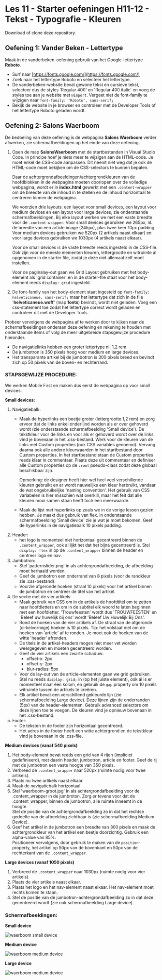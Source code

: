 # Les 11 - Starter oefeningen H11-12 - Tekst - Typografie - Kleuren

Download of clone deze repository. 
## Oefening 1: Vander Beken - Lettertype

Maak in de vanderbeken-oefening gebruik van het Google-lettertype **Roboto**. 

- Surf naar [https://fonts.google.com/](https://fonts.google.com/)
- Zoek naar het lettertype Roboto en selecteer het lettertype.
- De vanderbeken-website  bevat gewone tekst en cursieve tekst, selecteer dus de styles 'Regular 400' en 'Regular 400 italic'
  en voeg de styles toe aan je website met `@import`. 
  Vergeet niet de font-family te wijzigen naar `font-family: 'Roboto', sans-serif;`
- Bekijk de website in je browser en controleer met de Developer Tools of het lettertype Roboto geladen wordt.

## Oefening 2: Salons Waerboom

De bedoeling van deze oefening is de webpagina **Salons Waerboom** verder afwerken, zie schermafbeeldingen op 
het einde van deze oefening.

1. Open de map **SalonsWaerboom** met de startbestanden in Visual Studio Code. In principe hoef je niets meer te 
   wijzigen aan de HTML-code. Je moet enkel de CSS-code aanpassen. Dit neemt niet weg dat je ook de HTML-code 
   moet bekijken om de CSS-selectors te kunnen bepalen. 

   Daar de achtergrondafbeeldingen/achtergrondkleuren van de hoofdblokken in de webpagina moeten doorlopen over de volledige webpagina, wordt er in **index.html** gewerkt met een `.content-wrapper` om de breedte van de inhoud in te stellen en de inhoud horizontaal te centreren binnen de webpagina.

   We voorzien drie layouts: een layout voor small devices, een layout voor medium devices en een layout voor large devices, zie onderstaande schermafbeeldingen. 
   Bij elke layout werken we met een vaste breedte voor de `.content-wrapper`. Voor small devices gebruiken we 265px, nl. de breedte van een article image (245px), plus twee keer 10px padding. Voor medium devices gebruiken we 520px (2 artikels naast elkaar) en voor large devices gebruiken we 1030px (4 artikels naast elkaar).

   Voor de small devices is de vaste breedte reeds ingesteld in de CSS-file. Ook zijn voor de meeste elementen kleuren, lettergrootte en witruimte al opgenomen 
   in de starter file, zodat je deze niet allemaal zelf moet instellen.

   Voor de paginalay-out gaan we Grid Layout gebruiken met het body-element als 'grid container' en in de starter-file staat voor het body-element reeds `display: grid` ingesteld.

2. De font-family van het body-element staat ingesteld op `font-family: helveticaneue, sans-serif;` maar het lettertype dat zich in de file '**helveticaneue.woff**' (map **fonts**) bevindt, wordt niet geladen. Voeg een css-statement toe zodat het lettertype correct wordt geladen en controleer dit met de Developer Tools.

Probeer vervolgens de webpagina af te werken door te kijken naar de schermafbeeldingen onderaan deze oefening en rekening te houden met onderstaande items of volg de meer uitgebreide stapsgewijze procedure hieronder.
- De navigatielinks hebben een groter lettertype nl. 1,2 rem.
- De jumbotron is 350 pixels hoog voor medium en large devices.
- Het transparante artikel bij de jumbotron is 300 pixels breed en bevindt zich op 50 pixels van de boven- en  rechterrand.


### STAPSGEWIJZE PROCEDURE: ###

We werken Mobile First en maken dus eerst de webpagina op voor small devices. 

**Small devices:**
  
1. Navigatiebalk:
   - Maak de hyperlinks een beetje groter (lettergrootte 1,2 rem) en zorg ervoor dat de links enkel onderlijnd worden als er over gehoverd wordt (zie onderstaande schermafbeelding 'Small device'). De tekstkleur voor de links en voor als er gehoverd wordt over de links vind je bovenaan in het .css-bestand. Werk voor de kleuren van de links met Custom properties (ook CSS variables genoemd). Vervang daarna ook alle andere kleurwaarden in het startbestand door Custom properties. In het startbestand staan de Custom properties reeds klaar in commentaar. Plaats deze uit commentaar en definieer alle Custom properties op de `:root` pseudo-class zodat deze globaal beschikbaar zijn.

     Opmerking: de designer heeft hier wel heel veel verschillende kleuren gebruikt en er wordt nauwelijks een kleur herbruikt, vandaar de wat ongebruikelijke 'naming convention'. Het gebruik van CSS variabelen is hier misschien wat overkill, maar het feit dat alle kleuren mooi samen staan heeft toch een meerwaarde.

   - Maak de lijst met hyperlinks op zoals we in de vorige lessen gezien hebben. Je maakt dus gebruik van flex. In onderstaande schermafbeelding 'Small device' zie je wat je moet bekomen. Geef de hyperlinks in de navigatiebalk 10 pixels padding.
2. Header:
   - het logo is momenteel niet horizontaal gecentreerd binnen de `.content_wrapper`, ook al lijkt het dat het bijna gecentreerd is. Stel `display: flex` in op de `.content_wrapper` binnen de header en centreer logo en nav. 
3. Jumbotron:
   - Stel 'patternslider.png' in als achtergrondafbeelding, de afbeelding moet herhaald worden.
   - Geef de jumbotron een onderrand van 8 pixels (voor de randkleur zie .css-bestand).
   - Voorzie afgeronde hoeken (straal 10 pixels) voor het artikel binnen de jumbotron en centreer de titel van het artikel.
4. De sectie met de vier artikels:
   - Maak gebruik van CSS om in de artikels de hoofdtitel om te zetten naar hoofdletters en om in de subtitel elk woord te laten beginnen met een hoofdletter. 'Trouwfeesten' wordt dus 'TROUWFEESTEN' en 'Beleef uw huwelijk bij ons' 
      wordt 'Beleef Uw Huwelijk Bij Ons'. 
    - Rond de hoeken van de vier artikels af. De straal van de afgeronde (cirkelvormige) hoeken is 10 pixels. Tip: het volstaat niet om de hoeken van 'article' af te ronden. Je moet ook de hoeken van de witte 'header' afronden.
    - De titels in de artikel-headers mogen niet meer vet worden weergegeven en moeten gecentreerd worden.
    - Geef de vier artikels een zwarte schaduw:
      - offset-x: 2px
      - offset-y: 2px
      - blur-radius: 5px
    - Voor de lay-out van de article-elementen gaan we grid gebruiken. Stel nu reeds `display: grid;` in (op het juiste element), ook al is er momenteel maar één kolom, en gebruik de `gap` property om 10 pixels witruimte tussen de artikels te creëren.
   - Elk artikel bevat een verschillend gekleurde lijn (zie schermafbeelding Large device). Deze lijnen zijn de onderranden (5px) van de header-elementen. Gebruik advanced selectors om deze lijnen toe te voegen. De kleuren vind je opnieuw bovenaan in het .css-bestand.
5. Footer:
   - De teksten in de footer zijn horizontaal gecentreerd.
   - Het adres in de footer heeft een witte achtergrond en de tekstkleur vind je bovenaan in de .css-file.

**Medium devices (vanaf 540 pixels)**

1. Het body-element bevat reeds een grid van 4 rijen (impliciet gedefinieerd), met daarin header, jumbotron, article en footer. Geef de rij met de jumbotron een vaste hoogte van 350 pixels.
2. Verbreed de `.content_wrapper` naar 520px (ruimte nodig voor twee artikels).
6. Plaats nu twee artikels naast elkaar.
3. Maak de navigatiebalk horizontaal.
4. Stel 'waerboom-groot.jpg' in als achtergrondafbeelding voor de .content_wrapper in de jumbroton. Zorg er tevens voor dat de .content_wrapper, binnen de jumbotron, alle ruimte inneemt in de hoogte.<br>
   Stel de positie van de achtergrondafbeelding zo in dat het rechtse gedeelte van de afbeelding zichtbaar is (zie schermafbeelding Medium Device). 
5. Geef het artikel in de jumbotron een breedte van 300 pixels en maak de achtergrondkleur van het artikel een beetje doorzichtig. Gebruik een alpha-value van 85%.<br>
   Positioneer vervolgens, door gebruik te maken van de `position`-property, het artikel op 50px van de bovenkant en 50px van de rechterkant van de `.content_wrapper`.

**Large devices (vanaf 1050 pixels)**

1. Verbreed de `.content_wrapper` naar 1030px (ruimte nodig voor vier artikels).
2. Plaats de vier artikels naast elkaar.
3. Plaats het logo en het nav-element naast elkaar. Het nav-element moet rechts komen te staan.
4. Stel de positie van de jumbotron-achtergrondafbeelding zo in dat deze gecentreerd wordt (zie ook schermafbeelding Large device).
    
### Schermafbeeldingen:

**Small device**

![waerboom small device](images/waerboom-small.png)

**Medium device**

![waerboom medium device](images/waerboom-medium.png)

**Large device**

![waerboom medium device](images/waerboom-large.png)

